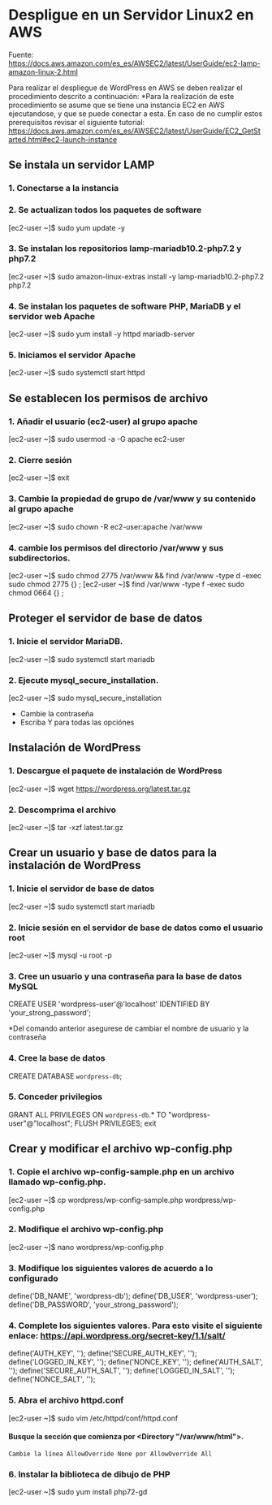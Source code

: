 # Despligue en un Servidor Linux2 en AWS
Fuente: https://docs.aws.amazon.com/es_es/AWSEC2/latest/UserGuide/ec2-lamp-amazon-linux-2.html

Para realizar el despliegue de WordPress en AWS se deben realizar el procedimiento descrito a continuación:
*Para la realización de este procedimiento se asume que se tiene una instancia EC2 en AWS ejecutandose, y que se puede conectar a esta. En caso de no cumplir estos prerequisitos revisar el siguiente tutorial: https://docs.aws.amazon.com/es_es/AWSEC2/latest/UserGuide/EC2_GetStarted.html#ec2-launch-instance

## Se instala un servidor LAMP

### 1. Conectarse a la instancia

### 2. Se actualizan todos los paquetes de software

  [ec2-user ~]$ sudo yum update -y

### 3. Se instalan los repositorios lamp-mariadb10.2-php7.2 y php7.2

  [ec2-user ~]$ sudo amazon-linux-extras install -y lamp-mariadb10.2-php7.2 php7.2

### 4. Se instalan los paquetes de software PHP, MariaDB y el servidor web Apache

  [ec2-user ~]$ sudo yum install -y httpd mariadb-server 
  
### 5. Iniciamos el servidor Apache
  
  [ec2-user ~]$ sudo systemctl start httpd
  
## Se establecen los permisos de archivo

### 1. Añadir el usuario (ec2-user) al grupo apache

  [ec2-user ~]$ sudo usermod -a -G apache ec2-user
  
### 2. Cierre sesión 

  [ec2-user ~]$ exit
  
### 3. Cambie la propiedad de grupo de /var/www y su contenido al grupo apache

  [ec2-user ~]$ sudo chown -R ec2-user:apache /var/www
  
### 4. cambie los permisos del directorio /var/www y sus subdirectorios.
  
  [ec2-user ~]$ sudo chmod 2775 /var/www && find /var/www -type d -exec sudo chmod 2775 {} \;
  [ec2-user ~]$ find /var/www -type f -exec sudo chmod 0664 {} \;
  
## Proteger el servidor de base de datos
### 1. Inicie el servidor MariaDB.

 [ec2-user ~]$ sudo systemctl start mariadb

### 2. Ejecute mysql_secure_installation.

  [ec2-user ~]$ sudo mysql_secure_installation

  - Cambie la contraseña
  - Escriba Y para todas las opciónes
  
## Instalación de WordPress

### 1. Descargue el paquete de instalación de WordPress

  [ec2-user ~]$ wget https://wordpress.org/latest.tar.gz
  
### 2. Descomprima el archivo

  [ec2-user ~]$ tar -xzf latest.tar.gz

## Crear un usuario y base de datos para la instalación de WordPress

### 1. Inicie el servidor de base de datos

  [ec2-user ~]$ sudo systemctl start mariadb
  
### 2. Inicie sesión en el servidor de base de datos como el usuario root

  [ec2-user ~]$ mysql -u root -p
  
### 3. Cree un usuario y una contraseña para la base de datos MySQL

  CREATE USER 'wordpress-user'@'localhost' IDENTIFIED BY 'your_strong_password';
  
 *Del comando anterior asegurese de cambiar el nombre de usuario y la contraseña
  
### 4. Cree la base de datos

  CREATE DATABASE `wordpress-db`;
  
### 5. Conceder privilegios

  GRANT ALL PRIVILEGES ON `wordpress-db`.* TO "wordpress-user"@"localhost";
  FLUSH PRIVILEGES;
  exit

## Crear y modificar el archivo wp-config.php

### 1. Copie el archivo wp-config-sample.php en un archivo llamado wp-config.php. 
  
  [ec2-user ~]$ cp wordpress/wp-config-sample.php wordpress/wp-config.php

### 2. Modifique el archivo wp-config.php

  [ec2-user ~]$ nano wordpress/wp-config.php
  
### 3. Modifique los siguientes valores de acuerdo a lo configurado

  define('DB_NAME', 'wordpress-db');
  define('DB_USER', 'wordpress-user');
  define('DB_PASSWORD', 'your_strong_password');
 
### 4. Complete los siguientes valores. Para esto visite el siguiente enlace: https://api.wordpress.org/secret-key/1.1/salt/

  define('AUTH_KEY', '');
  define('SECURE_AUTH_KEY', '');
  define('LOGGED_IN_KEY',  '');
  define('NONCE_KEY', '');
  define('AUTH_SALT', '');
  define('SECURE_AUTH_SALT', '');
  define('LOGGED_IN_SALT', '');
  define('NONCE_SALT',  '');
  
### 5. Abra el archivo httpd.conf

  [ec2-user ~]$ sudo vim /etc/httpd/conf/httpd.conf
  
  #### Busque la sección que comienza por <Directory "/var/www/html">.
    Cambie la línea AllowOverride None por AllowOverride All

### 6. Instalar la biblioteca de dibujo de PHP

  [ec2-user ~]$ sudo yum install php72-gd

